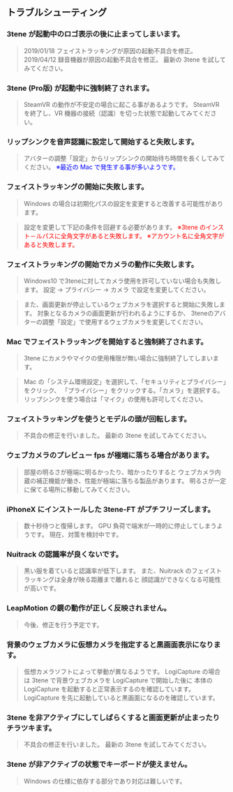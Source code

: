 ## トラブルシューティング

### 3tene が起動中のロゴ表示の後に止まってしまいます。

>2019/01/18 フェイストラッキングが原因の起動不具合を修正。
>2019/04/12 録音機器が原因の起動不具合を修正。
>最新の 3tene を試してみてください。


### 3tene (Pro版) が起動中に強制終了されます。

>SteamVR の動作が不安定の場合に起こる事があるようです。
>SteamVR を終了し、VR 機器の接続（認識）を切った状態で起動してみてください。


### リップシンクを音声認識に設定して開始すると失敗します。

>アバターの調整「設定」からリップシンクの開始待ち時間を長くしてみてください。
><font color="Blue">※最近の Mac で発生する事が多いようです。</font>


### フェイストラッキングの開始に失敗します。

>Windows の場合は初期化パスの設定を変更すると改善する可能性があります。

>設定を変更して下記の条件を回避する必要があります。
><font color="Red">※3tene のインスト－ルパスに全角文字があると失敗します。</font>
><font color="Red">※アカウント名に全角文字があると失敗します。</font>


### フェイストラッキングの開始でカメラの動作に失敗します。

>Windows10 で3teneに対してカメラ使用を許可していない場合も失敗します。
>設定 → プライバシー → カメラ で設定を変更してください。

>また、画面更新が停止しているウェブカメラを選択すると開始に失敗します。
>対象となるカメラの画面更新が行われるようにするか、
>3teneのアバターの調整「設定」で使用するウェブカメラを変更してください。


### Mac でフェイストラッキングを開始すると強制終了されます。

>3tene にカメラやマイクの使用権限が無い場合に強制終了してしまいます。

>Mac の「システム環境設定」を選択して、「セキュリティとプライバシー」をクリック、
>「プライバシー」をクリックする。「カメラ」を選択する。
>リップシンクを使う場合は「マイク」の使用も許可してください。


### フェイストラッキングを使うとモデルの頭が回転します。

>不具合の修正を行いました。
>最新の 3tene を試してみてください。


### ウェブカメラのプレビュー fps が極端に落ちる場合があります。

>部屋の明るさが極端に明るかったり、暗かったりすると
>ウェブカメラ内蔵の補正機能が働き、性能が極端に落ちる製品があります。
>明るさが一定に保てる場所に移動してみてください。


### iPhoneX にインストールした 3tene-FT がプチフリーズします。

>数十秒待つと復帰します。
>GPU 負荷で端末が一時的に停止してしまうようです。
>現在、対策を検討中です。


### Nuitrack の認識率が良くないです。

>黒い服を着ていると認識率が低下します。
>また、Nuitrack のフェイストラッキングは全身が映る距離まで離れると
>顔認識ができなくなる可能性が高いです。


### LeapMotion の鏡の動作が正しく反映されません。

>今後、修正を行う予定です。


### 背景のウェブカメラに仮想カメラを指定すると黒画面表示になります。

>仮想カメラソフトによって挙動が異なるようです。
>LogiCapture の場合は 3tene で背景ウェブカメラを LogiCapture で開始した後に
>本体の LogiCapture を起動すると正常表示するのを確認しています。
>LogiCapture を先に起動していると黒画面になるのを確認しています。


### 3tene を非アクティブにしてしばらくすると画面更新が止まったりチラツキます。

>不具合の修正を行いました。
>最新の 3tene を試してみてください。


### 3tene が非アクティブの状態でキーボードが使えません。

>Windows の仕様に依存する部分であり対応は難しいです。


